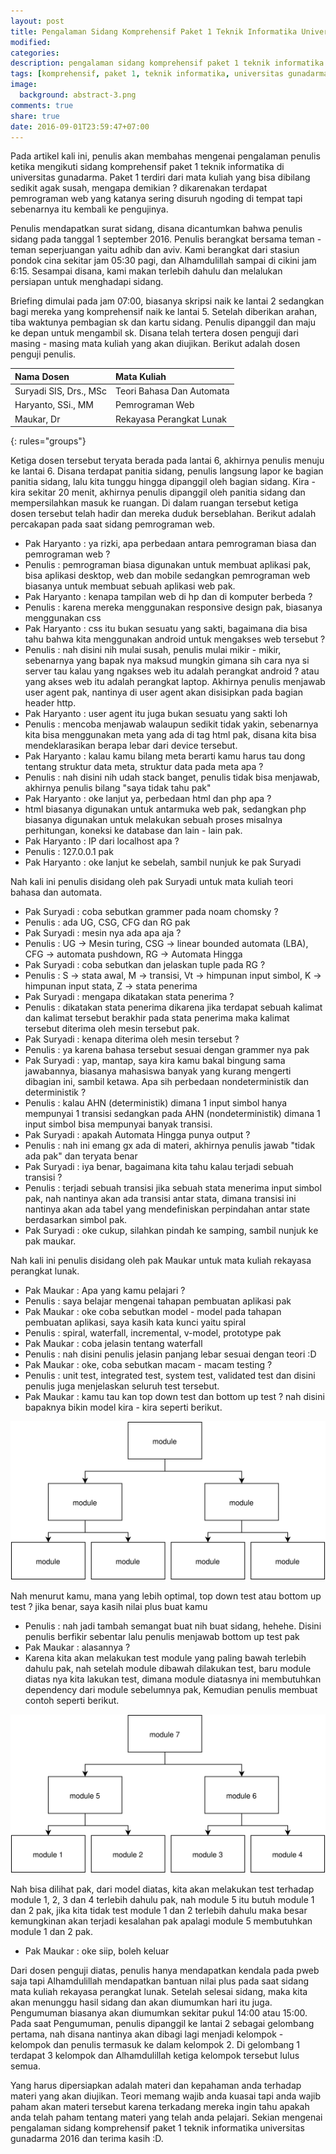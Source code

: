 ```yaml
---
layout: post
title: Pengalaman Sidang Komprehensif Paket 1 Teknik Informatika Universitas Gunadarma 2016
modified:
categories:
description: pengalaman sidang komprehensif paket 1 teknik informatika universitas gunadarma 2016
tags: [komprehensif, paket 1, teknik informatika, universitas gunadarma, 2016]
image:
  background: abstract-3.png
comments: true
share: true
date: 2016-09-01T23:59:47+07:00
---
```


Pada artikel kali ini, penulis akan membahas mengenai pengalaman penulis ketika mengikuti sidang komprehensif paket 1 teknik informatika di universitas gunadarma. Paket 1 terdiri dari mata kuliah yang bisa dibilang sedikit agak susah, mengapa demikian ? dikarenakan terdapat pemrograman web yang katanya sering disuruh ngoding di tempat tapi sebenarnya itu kembali ke pengujinya.

Penulis mendapatkan surat sidang, disana dicantumkan bahwa penulis sidang pada tanggal 1 september 2016. Penulis berangkat bersama teman - teman seperjuangan yaitu adhib dan aviv. Kami berangkat dari stasiun pondok cina sekitar jam 05:30 pagi, dan Alhamdulillah sampai di cikini jam 6:15. Sesampai disana, kami makan terlebih dahulu dan melalukan persiapan untuk menghadapi sidang.

Briefing dimulai pada jam 07:00, biasanya skripsi naik ke lantai 2 sedangkan bagi mereka yang komprehensif naik ke lantai 5. Setelah diberikan arahan, tiba waktunya pembagian sk dan kartu sidang. Penulis dipanggil dan maju ke depan untuk mengambil sk. Disana telah tertera dosen penguji dari masing - masing mata kuliah yang akan diujikan. Berikut adalah dosen penguji penulis.

| Nama Dosen            | Mata Kuliah               |
|:----------------------|:--------------------------|
|Suryadi SIS, Drs., MSc | Teori Bahasa Dan Automata |
|Haryanto, SSi., MM     | Pemrograman Web           |
|Maukar, Dr             | Rekayasa Perangkat Lunak  |
{: rules="groups"}

Ketiga dosen tersebut teryata berada pada lantai 6, akhirnya penulis menuju ke lantai 6. Disana terdapat panitia sidang, penulis langsung lapor ke bagian panitia sidang, lalu kita tunggu hingga dipanggil oleh bagian sidang. Kira -kira sekitar 20 menit, akhirnya penulis dipanggil oleh panitia sidang dan mempersilahkan masuk ke ruangan. Di dalam ruangan tersebut ketiga dosen tersebut telah hadir dan mereka duduk berseblahan. Berikut adalah percakapan pada saat sidang pemrograman web.

* Pak Haryanto : ya rizki, apa perbedaan antara pemrograman biasa dan pemrograman web ?
* Penulis : pemrograman biasa digunakan untuk membuat aplikasi pak, bisa aplikasi desktop, web dan mobile sedangkan pemrograman web biasanya untuk membuat sebuah aplikasi web pak.
* Pak Haryanto : kenapa tampilan web di hp dan di komputer berbeda ?
* Penulis : karena mereka menggunakan responsive design pak, biasanya menggunakan css
* Pak Haryanto : css itu bukan sesuatu yang sakti, bagaimana dia bisa tahu bahwa kita menggunakan android untuk mengakses web tersebut ?
* Penulis : nah disini nih mulai susah, penulis mulai mikir - mikir, sebenarnya yang bapak nya maksud mungkin gimana sih cara nya si server tau kalau yang ngakses web itu adalah perangkat android ? atau yang akses web itu adalah perangkat laptop. Akhirnya penulis menjawab user agent pak, nantinya di user agent akan disisipkan pada bagian header http.
* Pak Haryanto : user agent itu juga bukan sesuatu yang sakti loh
* Penulis : mencoba menjawab walaupun sedikit tidak yakin, sebenarnya kita bisa menggunakan meta yang ada di tag html pak, disana kita bisa mendeklarasikan berapa lebar dari device tersebut.
* Pak Haryanto : kalau kamu bilang meta berarti kamu harus tau dong tentang struktur data meta, struktur data pada meta apa ?
* Penulis : nah disini nih udah stack banget, penulis tidak bisa menjawab, akhirnya penulis bilang "saya tidak tahu pak"
* Pak Haryanto : oke lanjut ya, perbedaan html dan php apa ?
* html biasanya digunakan untuk antarmuka web pak, sedangkan php biasanya digunakan untuk melakukan sebuah proses misalnya perhitungan, koneksi ke database dan lain - lain pak.
* Pak Haryanto : IP dari localhost apa ?
* Penulis : 127.0.0.1 pak
* Pak Haryanto : oke lanjut ke sebelah, sambil nunjuk ke pak Suryadi

Nah kali ini penulis disidang oleh pak Suryadi untuk mata kuliah teori bahasa dan automata.

* Pak Suryadi : coba sebutkan grammer pada noam chomsky ?
* Penulis : ada UG, CSG, CFG dan RG pak
* Pak Suryadi : mesin nya ada apa aja ?
* Penulis : UG -> Mesin turing, CSG -> linear bounded automata (LBA), CFG -> automata pushdown, RG -> Automata Hingga
* Pak Suryadi : coba sebutkan dan jelaskan tuple pada RG ?
* Penulis : S -> stata awal, M -> transisi, Vt -> himpunan input simbol, K -> himpunan input stata, Z -> stata penerima
* Pak Suryadi : mengapa dikatakan stata penerima ?
* Penulis : dikatakan stata penerima dikarena jika terdapat sebuah kalimat dan kalimat tersebut berakhir pada stata penerima maka kalimat tersebut diterima oleh mesin tersebut pak.
* Pak Suryadi : kenapa diterima oleh mesin tersebut ?
* Penulis : ya karena bahasa tersebut sesuai dengan grammer nya pak
* Pak Suryadi : yap, mantap, saya kira kamu bakal bingung sama jawabannya, biasanya mahasiswa banyak yang kurang mengerti dibagian ini, sambil ketawa. Apa sih perbedaan nondeterministik dan deterministik ?
* Penulis : kalau AHN (deterministik) dimana 1 input simbol hanya mempunyai 1 transisi sedangkan pada AHN (nondeterministik) dimana 1 input simbol bisa mempunyai banyak transisi.
* Pak Suryadi : apakah Automata Hingga punya output ?
* Penulis : nah ini emang gx ada di materi, akhirnya penulis jawab "tidak ada pak" dan teryata benar
* Pak Suryadi : iya benar, bagaimana kita tahu kalau terjadi sebuah transisi ?
* Penulis : terjadi sebuah transisi jika sebuah stata menerima input simbol pak, nah nantinya akan ada transisi antar stata, dimana transisi ini nantinya akan ada tabel yang mendefiniskan perpindahan antar state berdasarkan simbol pak.
* Pak Suryadi : oke cukup, silahkan pindah ke samping, sambil nunjuk ke pak maukar.

Nah kali ini penulis disidang oleh pak Maukar untuk mata kuliah rekayasa perangkat lunak.

* Pak Maukar : Apa yang kamu pelajari ?
* Penulis : saya belajar mengenai tahapan pembuatan aplikasi pak
* Pak Maukar : oke coba sebutkan model - model pada tahapan pembuatan aplikasi, saya kasih kata kunci yaitu spiral
* Penulis : spiral, waterfall, incremental, v-model, prototype pak
* Pak Maukar : coba jelasin tentang waterfall
* Penulis : nah disini penulis jelasin panjang lebar sesuai dengan teori :D
* Pak Maukar : oke, coba sebutkan macam - macam testing ?
* Penulis : unit test, integrated test, system test, validated test dan disini penulis juga menjelaskan seluruh test tersebut.
* Pak Maukar : kamu tau kan top down test dan bottom up test ? nah disini bapaknya bikin model kira - kira seperti berikut.

![sidang.svg](../images/sidang.svg)

Nah menurut kamu, mana yang lebih optimal, top down test atau bottom up test ? jika benar, saya kasih nilai plus buat kamu

* Penulis : nah jadi tambah semangat buat nih buat sidang, hehehe. Disini penulis berfikir sebentar lalu penulis menjawab bottom up test pak
* Pak Maukar : alasannya ?
* Karena kita akan melakukan test module yang paling bawah terlebih dahulu pak, nah setelah module dibawah dilakukan test, baru module diatas nya kita lakukan test, dimana module diatasnya ini membutuhkan dependency dari module sebelumnya pak, Kemudian penulis membuat contoh seperti berikut.

![sidang2.svg](../images/sidang2.svg)

Nah bisa dilihat pak, dari model diatas, kita akan melakukan test terhadap module 1, 2, 3 dan 4 terlebih dahulu pak, nah module 5 itu butuh module 1 dan 2 pak, jika kita tidak test module 1 dan 2 terlebih dahulu maka besar kemungkinan akan terjadi kesalahan pak apalagi module 5 membutuhkan module 1 dan 2 pak.

* Pak Maukar : oke siip, boleh keluar

Dari dosen penguji diatas, penulis hanya mendapatkan kendala pada pweb saja tapi Alhamdulillah mendapatkan bantuan nilai plus pada saat sidang mata kuliah rekayasa perangkat lunak. Setelah selesai sidang, maka kita akan menunggu hasil sidang dan akan diumumkan hari itu juga. Pengumuman biasanya akan diumumkan sekitar pukul 14:00 atau 15:00. Pada saat Pengumuman, penulis dipanggil ke lantai 2 sebagai gelombang pertama, nah disana nantinya akan dibagi lagi menjadi kelompok - kelompok dan penulis termasuk ke dalam kelompok 2. Di gelombang 1 terdapat 3 kelompok dan Alhamdulillah ketiga kelompok tersebut lulus semua.

Yang harus dipersiapkan adalah materi dan kepahaman anda terhadap materi yang akan diujikan. Teori memang wajib anda kuasai tapi anda wajib paham akan materi tersebut karena terkadang mereka ingin tahu apakah anda telah paham tentang materi yang telah anda pelajari. Sekian mengenai pengalaman sidang komprehensif paket 1 teknik informatika universitas gunadarma 2016 dan terima kasih :D.

